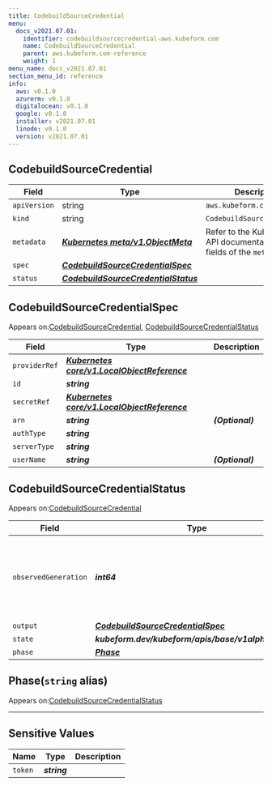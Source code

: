 ```yaml
---
title: CodebuildSourceCredential
menu:
  docs_v2021.07.01:
    identifier: codebuildsourcecredential-aws.kubeform.com
    name: CodebuildSourceCredential
    parent: aws.kubeform.com-reference
    weight: 1
menu_name: docs_v2021.07.01
section_menu_id: reference
info:
  aws: v0.1.0
  azurerm: v0.1.0
  digitalocean: v0.1.0
  google: v0.1.0
  installer: v2021.07.01
  linode: v0.1.0
  version: v2021.07.01
---
```


## CodebuildSourceCredential
| Field | Type | Description |
| ------ | ----- | ----------- |
| `apiVersion` | string | `aws.kubeform.com/v1alpha1` |
|    `kind` | string | `CodebuildSourceCredential` |
| `metadata` | ***[Kubernetes meta/v1.ObjectMeta](https://v1-18.docs.kubernetes.io/docs/reference/generated/kubernetes-api/v1.18/#objectmeta-v1-meta)***|Refer to the Kubernetes API documentation for the fields of the `metadata` field.|
| `spec` | ***[CodebuildSourceCredentialSpec](#codebuildsourcecredentialspec)***||
| `status` | ***[CodebuildSourceCredentialStatus](#codebuildsourcecredentialstatus)***||
## CodebuildSourceCredentialSpec

Appears on:[CodebuildSourceCredential](#codebuildsourcecredential), [CodebuildSourceCredentialStatus](#codebuildsourcecredentialstatus)

| Field | Type | Description |
| ------ | ----- | ----------- |
| `providerRef` | ***[Kubernetes core/v1.LocalObjectReference](https://v1-18.docs.kubernetes.io/docs/reference/generated/kubernetes-api/v1.18/#localobjectreference-v1-core)***||
| `id` | ***string***||
| `secretRef` | ***[Kubernetes core/v1.LocalObjectReference](https://v1-18.docs.kubernetes.io/docs/reference/generated/kubernetes-api/v1.18/#localobjectreference-v1-core)***||
| `arn` | ***string***| ***(Optional)*** |
| `authType` | ***string***||
| `serverType` | ***string***||
| `userName` | ***string***| ***(Optional)*** |
## CodebuildSourceCredentialStatus

Appears on:[CodebuildSourceCredential](#codebuildsourcecredential)

| Field | Type | Description |
| ------ | ----- | ----------- |
| `observedGeneration` | ***int64***| ***(Optional)*** Resource generation, which is updated on mutation by the API Server.|
| `output` | ***[CodebuildSourceCredentialSpec](#codebuildsourcecredentialspec)***| ***(Optional)*** |
| `state` | ***kubeform.dev/kubeform/apis/base/v1alpha1.State***| ***(Optional)*** |
| `phase` | ***[Phase](#phase)***| ***(Optional)*** |
## Phase(`string` alias)

Appears on:[CodebuildSourceCredentialStatus](#codebuildsourcecredentialstatus)

---
## Sensitive Values
| Name | Type | Description |
|------|------|-------------|
| `token` | ***string*** ||
